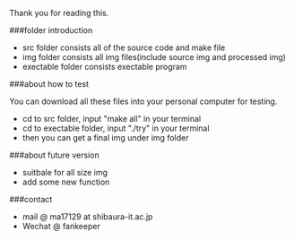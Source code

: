 Thank you for reading this.

###folder introduction

- src folder consists all of the source code and make file
- img folder consists all img files(include source img and processed img)
- exectable folder consists exectable program

###about how to test

You can download all these files into your personal computer for testing.

- cd to src folder, input "make all" in your terminal
- cd to exectable folder, input "./try" in your terminal
- then you can get a final img under img folder

###about future version

- suitbale for all size img
- add some new function

###contact

- mail @ ma17129 at shibaura-it.ac.jp
- Wechat @ fankeeper